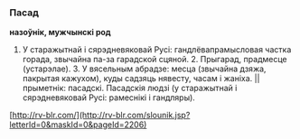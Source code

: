 ### Пасад
**назоўнік, мужчынскі род**

1. У старажытнай і сярэдневяковай Русі: гандлёвапрамысловая частка горада, звычайна па-за гарадской сцяной. 2. Прыгарад, прадмесце (устарэлае). 3. У вясельным абрадзе: месца (звычайна дзяжа, пакрытая кажухом), куды садзяць нявесту, часам і жаніха. || прыметнік: пасадскі. Пасадскія людзі (у старажытнай і сярэдневяковай Русі: рамеснікі і гандляры).

<a rel="author">[http://rv-blr.com/](http://rv-blr.com/slounik.jsp?letterId=0&maskId=0&pageId=2206)</a>
